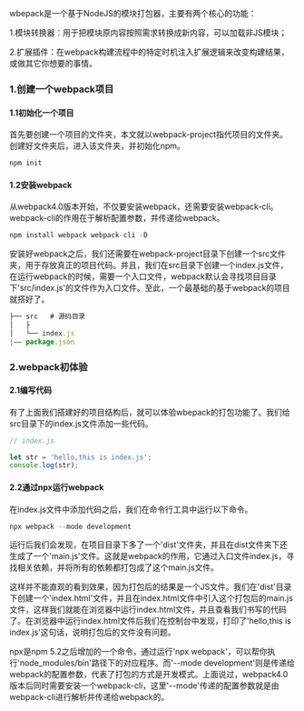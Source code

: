 wbepack是一个基于NodeJS的模块打包器，主要有两个核心的功能：

1.模块转换器：用于把模块原内容按照需求转换成新内容，可以加载非JS模块；

2.扩展插件：在webpack构建流程中的特定时机注入扩展逻辑来改变构建结果，或做其它你想要的事情。

### 1.创建一个webpack项目

#### 1.1初始化一个项目
首先要创建一个项目的文件夹，本文就以webpack-project指代项目的文件夹。创建好文件夹后，进入该文件夹，并初始化npm。
```javascript
npm init
```
#### 1.2安装webpack
从webpack4.0版本开始，不仅要安装webpack，还需要安装webpack-cli。webpack-cli的作用在于解析配置参数，并传递给webpack。
```javascript
npm install webpack webpack-cli -D
```
安装好webpack之后，我们还需要在webpack-project目录下创建一个src文件夹，用于存放真正的项目代码。并且，我们在src目录下创建一个index.js文件，在运行webpack的时候，需要一个入口文件，webpack默认会寻找项目目录下'src/index.js'的文件作为入口文件。至此，一个最基础的基于webpack的项目就搭好了。
```javascript
├── src   # 源码目录
│   ├
│   └── index.js
|—— package.json
```

### 2.webpack初体验

#### 2.1编写代码
有了上面我们搭建好的项目结构后，就可以体验wbepack的打包功能了。我们给src目录下的index.js文件添加一些代码。
```javascript
// index.js

let str = 'hello,this is index.js';
console.log(str);
```

#### 2.2通过npx运行webpack
在index.js文件中添加代码之后，我们在命令行工具中运行以下命令。
```javascript
npx webpack --mode development
```
运行后我们会发现，在项目目录下多了一个'dist'文件夹，并且在dist文件夹下还生成了一个'main.js'文件。这就是webpack的作用，它通过入口文件index.js，寻找相关依赖，并将所有的依赖都打包成了这个main.js文件。

这样并不能直观的看到效果，因为打包后的结果是一个JS文件。我们在'dist'目录下创建一个'index.html'文件，并且在index.html文件中引入这个打包后的main.js文件，这样我们就能在浏览器中运行index.html文件，并且查看我们书写的代码了。在浏览器中运行index.html文件后我们在控制台中发现，打印了'hello,this is index.js'这句话，说明打包后的文件没有问题。

npx是npm 5.2之后增加的一个命令，通过运行'npx webpack'，可以帮你执行'node_modules/bin'路径下的对应程序。而'--mode development'则是传递给webpack的配置参数，代表了打包的方式是开发模式。上面说过，webpack4.0版本后同时需要安装一个webpack-cli，这里'--mode'传递的配置参数就是由webpack-cli进行解析并传递给webpack的。






